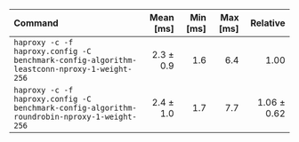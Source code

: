 | Command | Mean [ms] | Min [ms] | Max [ms] | Relative |
|:---|---:|---:|---:|---:|
| `haproxy -c -f haproxy.config -C benchmark-config-algorithm-leastconn-nproxy-1-weight-256` | 2.3 ± 0.9 | 1.6 | 6.4 | 1.00 |
| `haproxy -c -f haproxy.config -C benchmark-config-algorithm-roundrobin-nproxy-1-weight-256` | 2.4 ± 1.0 | 1.7 | 7.7 | 1.06 ± 0.62 |
